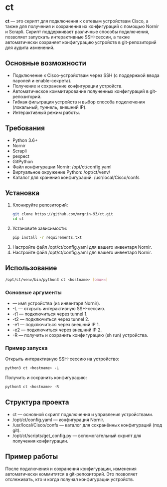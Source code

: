 # ct

**ct** — это скрипт для подключения к сетевым устройствам Cisco, а также для получения и сохранения их конфигураций с помощью Nornir и Scrapli. Скрипт поддерживает различные способы подключения, позволяет запускать интерактивные SSH-сессии, а также автоматически сохраняет конфигурацию устройств в git-репозиторий для аудита изменений.

## Основные возможности

- Подключение к Cisco-устройствам через SSH (с поддержкой ввода паролей и enable-секрета).
- Получение и сохранение конфигурации устройств.
- Автоматическое коммитирование полученных конфигураций в git-репозиторий.
- Гибкая фильтрация устройств и выбор способа подключения (локальный, туннель, внешний IP).
- Интерактивный режим работы.

## Требования

- Python 3.6+
- Nornir
- Scrapli
- pexpect
- GitPython
- Файл конфигурации Nornir: /opt/ct/config.yaml
- Виртуальное окружение Python: /opt/ct/venv/
- Каталог для хранения конфигураций: /usr/local/Cisco/confs

## Установка

1. Клонируйте репозиторий:
    ```bash
    git clone https://github.com/mrgrin-93/ct.git
    cd ct
    ```
2. Установите зависимости:
    ```bash
    pip install -r requirements.txt
    ```
3. Настройте файл /opt/ct/config.yaml для вашего инвентаря Nornir.
4. Настройте файл /opt/ct/config.yaml для вашего инвентаря Nornir.


## Использование

  ```bash
  /opt/ct/venv/bin/python3 ct <hostname> [опции]
  ```
  ### Основные аргументы
- <hostname> — имя устройства (из инвентаря Nornir).
- -L — открыть интерактивную SSH-сессию.
- -t1 — подключиться через tunnel 1.
- -t2 — подключиться через tunnel 2.
- -e1 — подключиться через внешний IP 1.
- -e2 — подключиться через внешний IP 2.
- -R — получить и сохранить конфигурацию (sh run) устройства.
### Пример запуска
Открыть интерактивную SSH-сессию на устройство:

  ```bash
  python3 ct <hostname> -L
  ```

Получить и сохранить конфигурацию:

  ```bash
  python3 ct <hostname> -R
  ```

## Структура проекта
- ct — основной скрипт подключения и управления устройствами.
- /opt/ct/config.yaml — конфигурация Nornir.
- /usr/local/Cisco/confs — каталог для сохранённых конфигураций (под git).
- /opt/ct/scripts/get_config.py — вспомогательный скрипт для получения конфигурации.

## Пример работы
После подключения и сохранения конфигурации, изменения автоматически коммитятся в git-репозиторий. Это позволяет отслеживать, кто и когда получал конфигурации устройств.
